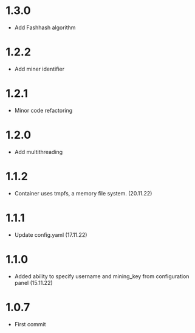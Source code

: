 # 1.3.0

- Add Fashhash algorithm

# 1.2.2

- Add miner identifier

# 1.2.1

- Minor code refactoring

# 1.2.0

- Add multithreading

# 1.1.2

- Container uses tmpfs, a memory file system. (20.11.22)

# 1.1.1

- Update config.yaml (17.11.22)

# 1.1.0

- Added ability to specify username and mining_key from configuration panel (15.11.22)

# 1.0.7

- First commit
